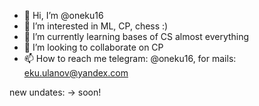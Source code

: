 - 👋 Hi, I’m @oneku16
- 👀 I’m interested in ML, CP, chess :)
- 🌱 I’m currently learning bases of CS almost everything
- 💞️ I’m looking to collaborate on CP
- 📫 How to reach me telegram: @oneku16, for mails: eku.ulanov@yandex.com

new undates: -> soon!
